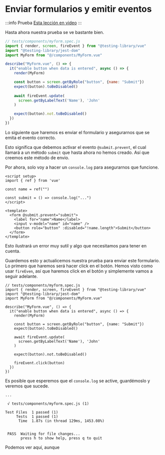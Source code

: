# Enviar formularios y emitir eventos

:::info Prueba
[Esta lección en video](https://www.youtube.com/watch?v=Iye52prfleQ&list=PLC2LZCNWKL9YdD4Z4V6guveajQoKN8rui&index=7)
:::

Hasta ahora nuestra prueba se ve bastante bien.

```js
// tests/components/myform.spec.js
import { render, screen, fireEvent } from "@testing-library/vue"
import "@testing-library/jest-dom"
import MyForm from "@/components/MyForm.vue"

describe("MyForm.vue", () => {
  it("enable button when data is entered", async () => {    
    render(MyForm)

    const button = screen.getByRole("button", {name: "Submit"})
    expect(button).toBeDisabled()
    
    await fireEvent.update(
      screen.getByLabelText('Name'), 'John'
    )

    expect(button).not.toBeDisabled()   
  })
})
```
Lo siguiente que haremos es enviar el formulario y asegurarnos que se emita el evento correcto.

Esto significa que debemos activar el evento `@submit.prevent`, el cual llamará a un método `submit` que hasta ahora no hemos creado. Así que creemos este método de envio.

Por ahora, solo voy a hacer un `console.log` para asegurarnos que funcione.

```vue{6}
<script setup>
import { ref } from 'vue'

const name = ref("")

const submit = () => console.log("...")
</script>

<template>
  <form @submit.prevent="submit">
    <label for="name">Name</label>
    <input v-model="name" id="name" />
    <button role="button" :disabled="!name.length">Submit</button>
  </form>  
</template>
```

Esto ilustrará un error muy sutil y algo que necesitamos para tener en cuenta.

Guardemos esto y actualicemos nuestra prueba para enviar este formulario. Lo primero que haremos será hacer click en el botón. Hemos visto como usar `fireEven`, así que haremos click en el botón y simplemente vamos a seguir adelante.

```js{20}
// tests/components/myform.spec.js
import { render, screen, fireEvent } from "@testing-library/vue"
import "@testing-library/jest-dom"
import MyForm from "@/components/MyForm.vue"

describe("MyForm.vue", () => {
  it("enable button when data is entered", async () => {    
    render(MyForm)

    const button = screen.getByRole("button", {name: "Submit"})
    expect(button).toBeDisabled()

    await fireEvent.update(
      screen.getByLabelText('Name'), 'John'
    )

    expect(button).not.toBeDisabled()

    fireEvent.click(button)   
  })
})
```
Es posible que esperemos que el `console.log` se active, guardémoslo y veremos que sucede.

```
...

 √ tests/components/myform.spec.js (1)

Test Files  1 passed (1)
     Tests  1 passed (1)
      Time  1.87s (in thread 129ms, 1453.08%)


 PASS  Waiting for file changes...
       press h to show help, press q to quit
```

Podemos ver aquí, aunque 
